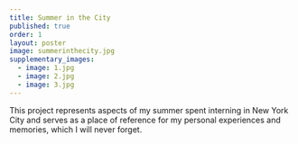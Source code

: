 ```yaml
---
title: Summer in the City
published: true
order: 1
layout: poster
image: summerinthecity.jpg
supplementary_images: 
  - image: 1.jpg
  - image: 2.jpg
  - image: 3.jpg
---
```


This project represents aspects of my summer spent interning in New York City and serves as a place of reference for my personal experiences and memories, which I will never forget.
